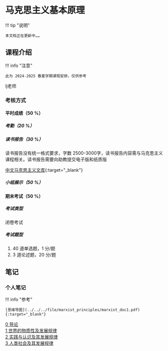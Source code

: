 # 马克思主义基本原理

!!! tip "说明"

    本文档正在更新中……

## 课程介绍

!!! info "注意"

    此为 2024-2025 春夏学期课程安排，仅供参考

lj老师

### 考核方式

#### 平时成绩（50 %）

##### 考勤（20 %）

##### 读书报告（30 %）

读书报告没有统一格式要求，字数 2500-3000字，读书报告内容需与马克思主义课程相关。读书报告需要向助教提交电子版和纸质版

[中文马克思主义文库](https://www.marxists.org/chinese/index.html){:target="_blank"}

##### 小组展示（50 %）

#### 期末考试（50 %）

##### 考试类型

闭卷考试

##### 考试题型

1. 40 道单选题，1 分/题
2. 3 道论述题，20 分/题

## 笔记

### 个人笔记

!!! info "参考"

    [思维导图](../../../file/marxist_principles/marxist_doc1.pdf){:target="_blank"}

[0 导论](./ch0.md)<br/>
[1 世界的物质性及发展规律](./ch1.md)<br/>
[2 实践与认识及其发展规律](./ch2.md)<br/>
[3 人类社会及其发展规律](./ch3.md)